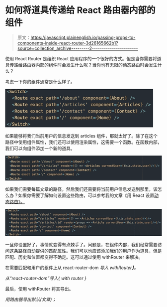 # 如何将道具传递给 React 路由器内部的组件

> 原文：<https://javascript.plainenglish.io/passing-props-to-components-inside-react-router-3d26165662b1?source=collection_archive---------2----------------------->

使用 React Router 是组织 React 应用程序的一个很好的方式。但是当你需要将道具传递给路由器内部的组件时会发生什么呢？当你也有无限的动态路由时会发生什么？

考虑一下你的组件通常是什么样子。

![](img/b25a53c44743981a25847f83f77cfc0e.png)

如果能够将我们当前用户的信息发送到 articles 组件，那就太好了。除了在这个路径中使用组件属性，我们还可以使用渲染属性，这需要一个函数。在函数内部，我们可以向组件添加一个新的道具。

![](img/08e1e4b8cd99cae6e2a94719fe9ac112.png)

如果我们需要每篇文章的路径，然后我们还需要将当前用户信息发送到那里，该怎么办？如果你需要了解如何设置这些路由，可以参考我的文章《用 React 设置[动态路由》。](https://medium.com/javascript-in-plain-english/dynamic-routes-with-react-f9caa4c804f1)

![](img/b035c72a9bf01555814c174f651ba3d5.png)

一旦你设置好了，事情就变得有点棘手了。问题是，在组件内部，我们经常需要访问这条路径自动提供的匹配属性。我们可以也应该添加我们的用户作为道具，但是匹配、历史和位置都变得不确定。这可以通过使用 withRouter 来解决。

在需要匹配和用户的组件上从 react-router-dom *导入 withRouter】。*

*从“react-router-dom”导入{ with router }*

最后，使用 withRouter 将其导出。

*用路由器导出默认(文章)；*